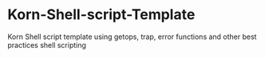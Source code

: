 # Korn-Shell-script-Template
Korn Shell script template using getops, trap, error functions and other best practices shell scripting
